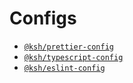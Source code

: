 # Configs

- [`@ksh/prettier-config`](/packages/prettier-config)
- [`@ksh/typescript-config`](/packages/typescript-config)
- [`@ksh/eslint-config`](/packages/eslint-config)
